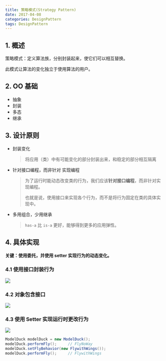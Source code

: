 ```yaml
---
title: 策略模式(Strategy Pattern)
date: 2017-04-08
categories: DesignPattern
tags: DesignPattern
---
```


## 1. 概述

策略模式：定义算法族，分别封装起来，使它们可以相互替换。

此模式让算法的变化独立于使用算法的用户。

## 2. OO 基础

- 抽象
- 封装
- 多态
- 继承

## 3. 设计原则

- 封装变化

  > 将应用（类）中有可能变化的部分封装出来，和稳定的部分相互隔离

- 针对接口编程，而非针对 实现编程

  > 为了运行时能动态改变类的行为，我们应该**针对接口编程**，而非针对实现编程。
  >
  > 也就是说，使用接口来实现各个行为，而不是将行为固定在类的具体实现中。

- 多用组合，少用继承

  > `has-a` 比 `is-a` 更好，能够得到更多的应用弹性。

## 4.  具体实现

**关键：使用委托，并使用 setter 实现行为的动态变化。**

### 4.1 使用接口封装行为

![](http://ww3.sinaimg.cn/large/65e4f1e6gw1f9psjbgdc1j20le0a6mxh.jpg)



### 4.2 对象包含接口

![](http://ww4.sinaimg.cn/large/65e4f1e6gw1f9pszct1akj20tz0efab4.jpg)

### 4.3 使用 Setter 实现运行时更改行为

![](http://ww3.sinaimg.cn/large/65e4f1e6jw1f9ptf31737j20tu0fcq43.jpg)

```java
ModelDuck modelDuck = new ModelDuck();
modelDuck.performFly();		// FlyNoWay
modelDuck.setFlyBehavior(new FlywithWings());
modelDuck.performFly();		// FlywithWings
```
